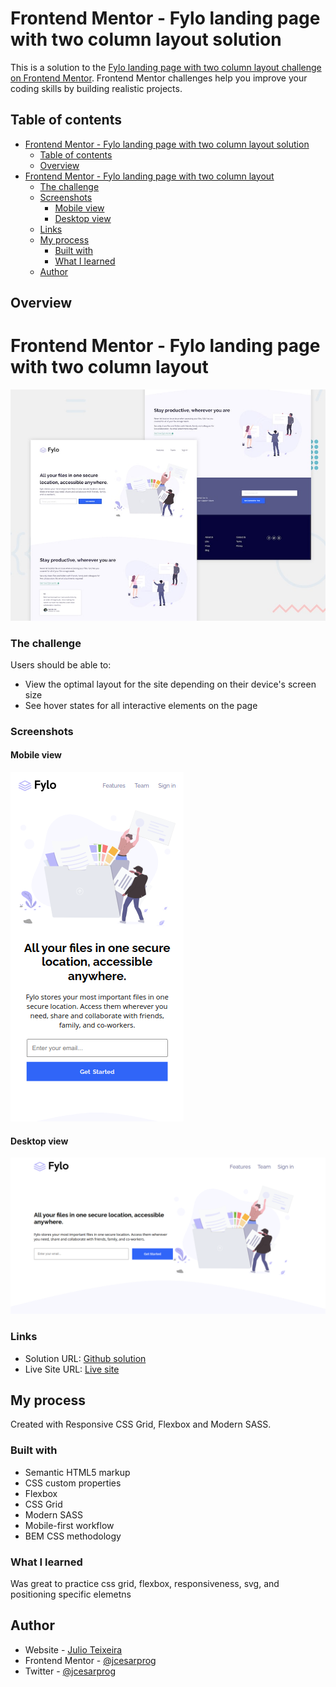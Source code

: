 # Frontend Mentor - Fylo landing page with two column layout solution

This is a solution to the [Fylo landing page with two column layout challenge on Frontend Mentor](https://www.frontendmentor.io/challenges/fylo-landing-page-with-two-column-layout-5ca5ef041e82137ec91a50f5). Frontend Mentor challenges help you improve your coding skills by building realistic projects. 

## Table of contents

- [Frontend Mentor - Fylo landing page with two column layout solution](#frontend-mentor---fylo-landing-page-with-two-column-layout-solution)
  - [Table of contents](#table-of-contents)
  - [Overview](#overview)
- [Frontend Mentor - Fylo landing page with two column layout](#frontend-mentor---fylo-landing-page-with-two-column-layout)
    - [The challenge](#the-challenge)
    - [Screenshots](#screenshots)
      - [Mobile view](#mobile-view)
      - [Desktop view](#desktop-view)
    - [Links](#links)
  - [My process](#my-process)
    - [Built with](#built-with)
    - [What I learned](#what-i-learned)
  - [Author](#author)


## Overview
# Frontend Mentor - Fylo landing page with two column layout

![Design preview for the Fylo landing page with two column layout challenge](./assets/design/desktop-preview.jpg)
### The challenge

Users should be able to:

- View the optimal layout for the site depending on their device's screen size
- See hover states for all interactive elements on the page

### Screenshots
#### Mobile view
![](./screenshot-mobile.png)
#### Desktop view
![](./screenshot-desktop.png)


### Links

- Solution URL: [Github solution](https://github.com/jcesarprog/Challenges/tree/main/FrontendMentor/14-fylo-landing-page-with-two-column-layout)
- Live Site URL: [Live site](https://jcesarprog.github.io/Challenges/FrontendMentor/14-fylo-landing-page-with-two-column-layout/)

## My process
Created with Responsive CSS Grid, Flexbox and Modern SASS.

### Built with

- Semantic HTML5 markup
- CSS custom properties
- Flexbox
- CSS Grid
- Modern SASS
- Mobile-first workflow
- BEM CSS methodology

### What I learned

Was great to practice css grid, flexbox, responsiveness, svg, and positioning specific elemetns

## Author

- Website - [Julio Teixeira](https://jcesarprog.github.io/)
- Frontend Mentor - [@jcesarprog](https://www.frontendmentor.io/profile/jcesarprog)
- Twitter - [@jcesarprog](https://www.twitter.com/jcesarprog)

